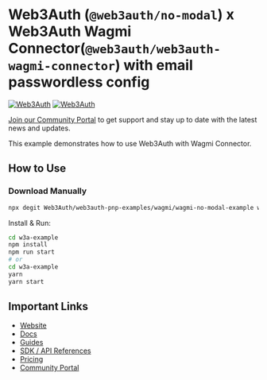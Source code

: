 # Web3Auth (`@web3auth/no-modal`) x Web3Auth Wagmi Connector(`@web3auth/web3auth-wagmi-connector`) with email passwordless config

[![Web3Auth](https://img.shields.io/badge/Web3Auth-SDK-blue)](https://web3auth.io/docs/sdk/pnp/web/wagmi-connector)
[![Web3Auth](https://img.shields.io/badge/Web3Auth-Community-cyan)](https://community.web3auth.io)

[Join our Community Portal](https://community.web3auth.io/) to get support and stay up to date with the latest news and updates.

This example demonstrates how to use Web3Auth with Wagmi Connector.

## How to Use

### Download Manually

```bash
npx degit Web3Auth/web3auth-pnp-examples/wagmi/wagmi-no-modal-example w3a-example
```

Install & Run:

```bash
cd w3a-example
npm install
npm run start
# or
cd w3a-example
yarn
yarn start
```

## Important Links

- [Website](https://web3auth.io)
- [Docs](https://web3auth.io/docs)
- [Guides](https://web3auth.io/docs/content-hub?type=guides)
- [SDK / API References](https://web3auth.io/docs/sdk)
- [Pricing](https://web3auth.io/pricing.html)
- [Community Portal](https://community.web3auth.io)
